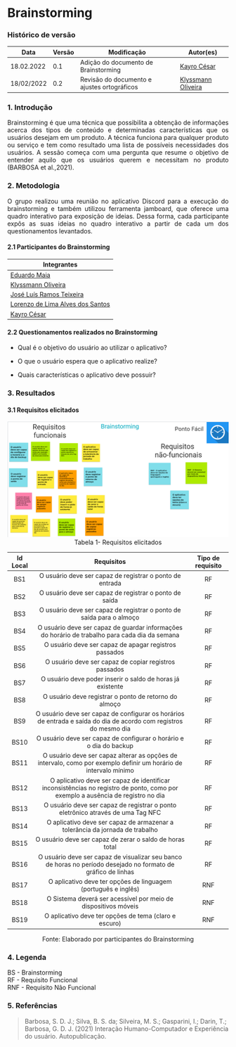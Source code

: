# Brainstorming


### Histórico de versão

|Data | Versão | Modificação | Autor(es)|
| -- | -- | -- | -- |
| 18.02.2022 | 0.1 | Adição do documento de Brainstorming | [Kayro César](https://github.com/kayrocesar) |
| 18/02/2022 |  0.2   | Revisão do documento e ajustes ortográficos |  [Klyssmann Oliveira](https://github.com/klyssmannoliveira)   |




### 1. Introdução
<div align="justify">
    Brainstorming é que uma técnica que possibilita a obtenção de informações acerca dos tipos de conteúdo e determinadas características que os usuários desejam em um produto. A técnica funciona para qualquer produto ou serviço e tem como resultado uma lista de possíveis necessidades dos usuários. A sessão começa com uma pergunta que resume o objetivo de entender aquilo que os usuários querem e necessitam no produto (BARBOSA et al.,2021).
</div>

### 2. Metodologia
<div align="justify">
    O grupo realizou uma reunião no aplicativo Discord para a execução do brainstorming e também utilizou ferramenta jamboard, que oferece uma quadro interativo para exposição de ideias. Dessa forma, cada participante expôs as suas ideias no quadro interativo a partir de cada um dos questionamentos levantados. 
</div>

#### 2.1 Participantes do Brainstorming
|Integrantes |
| -- |
|[Eduardo Maia](https://github.com/eduardomr)|
|[Klyssmann Oliveira](https://github.com/kyssmannoliveira)|
|[José Luís Ramos Teixeira](https://github.com/joseluis-rt)|
|[Lorenzo de Lima Alves dos Santos](https://github.com/lorenzo7377)|
|[Kayro César](https://github.com/kayrocesar)|


#### 2.2  Questionamentos realizados no Brainstorming

 - Qual é o objetivo do usuário ao utilizar o aplicativo? 

 - O que o usuário espera que o aplicativo realize? 

 - Quais características o aplicativo deve possuir? 








### 3. Resultados

#### 3.1 Requisitos elicitados
<div align="center">

<img src="/assets/imagens/brainstorming.PNG">
</div>

<div align="center">
<figcaption> Tabela 1- Requisitos elicitados </figcaption>
</div>


| Id Local |Requisitos| Tipo de requisito|
| :------: | :-------: | :--------------:  |
| BS1  |O usuário deve ser capaz de registrar o ponto de entrada| RF
| BS2   |O usuário deve ser capaz de registrar o ponto de saída| RF
| BS3   |O usuário deve ser capaz de registrar o ponto de saída para o almoço | RF
| BS4 |O usuário deve ser capaz de guardar informações do horário de trabalho  para cada dia da semana|RF
| BS5 |O usuário deve ser capaz de apagar registros passados |RF
| BS6 |O usuário deve ser capaz de copiar registros passados|RF
| BS7 |O usuário deve poder inserir o saldo de horas já existente|RF
| BS8 |O usuário deve registrar o ponto de retorno do almoço|RF
| BS9 |O usuário deve ser capaz de configurar os horários de entrada e saída do dia de acordo com registros do mesmo dia|RF
| BS10 |O usuário deve ser capaz de configurar o horário e o dia do backup|RF
| BS11 |O usuário deve ser capaz alterar as opções de intervalo, como por exemplo definir um horário de intervalo mínimo|RF
| BS12 |O aplicativo deve ser capaz de identificar inconsistências no registro de ponto, como por exemplo a ausência de registro no dia|RF
| BS13 |O usuário deve ser capaz de registrar o ponto eletrônico através de uma Tag NFC|RF
| BS14 |O aplicativo deve ser capaz de armazenar a tolerância da jornada de trabalho|RF
| BS15 |O usuário deve ser capaz de zerar o saldo de horas total|RF
| BS16 |O usuário deve ser capaz de visualizar seu banco de horas no período desejado no formato de gráfico de linhas|RF
| BS17 | O aplicativo deve ter opções de linguagem (português e inglês)|RNF
| BS18 | O Sistema deverá ser acessível por meio de dispositivos móveis|RNF
| BS19 |O aplicativo deve ter opções de tema (claro e escuro)|RNF



<div align="center">
<figcaption> Fonte: Elaborado por participantes do Brainstorming</figcaption>
</div>

### 4. Legenda
BS - Brainstorming <br>
RF - Requisito Funcional<br>
RNF - Requisito Não Funcional

### 5. Referências

> Barbosa, S. D. J.; Silva, B. S. da; Silveira, M. S.; Gasparini, I.; Darin, T.; Barbosa, G. D. J. (2021) Interação Humano-Computador e Experiência do usuário. Autopublicação.

